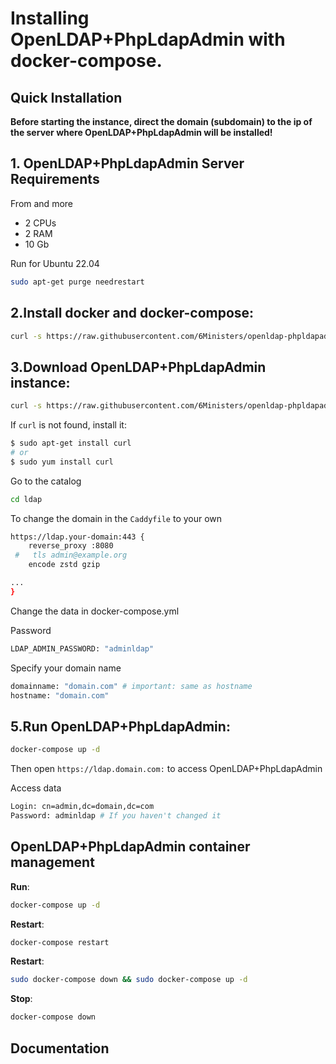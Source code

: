 # Installing OpenLDAP+PhpLdapAdmin with docker-compose.

## Quick Installation

**Before starting the instance, direct the domain (subdomain) to the ip of the server where OpenLDAP+PhpLdapAdmin will be installed!**

## 1. OpenLDAP+PhpLdapAdmin Server Requirements
From and more
- 2 CPUs
- 2 RAM 
- 10 Gb 

Run for Ubuntu 22.04

``` bash
sudo apt-get purge needrestart
```

## 2.Install docker and docker-compose:

``` bash
curl -s https://raw.githubusercontent.com/6Ministers/openldap-phpldapadmin-docker-compose-for-business-apps/master/setup.sh | sudo bash -s
```

## 3.Download OpenLDAP+PhpLdapAdmin instance:


``` bash
curl -s https://raw.githubusercontent.com/6Ministers/openldap-phpldapadmin-docker-compose-for-business-apps/master/download.sh | sudo bash -s ldap
```

If `curl` is not found, install it:

``` bash
$ sudo apt-get install curl
# or
$ sudo yum install curl
```

Go to the catalog

``` bash
cd ldap
```


To change the domain in the `Caddyfile` to your own

``` bash
https://ldap.your-domain:443 {
    reverse_proxy :8080
 #   tls admin@example.org
	encode zstd gzip

...	
}
```

Change the data in docker-compose.yml

Password

``` bash
LDAP_ADMIN_PASSWORD: "adminldap"
```

Specify your domain name

``` bash
domainname: "domain.com" # important: same as hostname
hostname: "domain.com"
```


## 5.Run OpenLDAP+PhpLdapAdmin:

``` bash
docker-compose up -d
```

Then open `https://ldap.domain.com:` to access OpenLDAP+PhpLdapAdmin


Access data

``` bash
Login: cn=admin,dc=domain,dc=com
Password: adminldap # If you haven't changed it
```


## OpenLDAP+PhpLdapAdmin container management

**Run**:

``` bash
docker-compose up -d
```

**Restart**:

``` bash
docker-compose restart
```

**Restart**:

``` bash
sudo docker-compose down && sudo docker-compose up -d
```

**Stop**:

``` bash
docker-compose down
```

## Documentation
